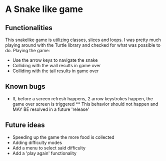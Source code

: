 # A Snake like game

## Functionalities

This snakelike game is utilizing classes, slices and loops. I was pretty much playing around with the Turtle library
and checked for what was possible to do.
Playing the game:

* Use the arrow keys to navigate the snake
* Colliding with the wall results in game over
* Colliding with the tail results in game over

## Known bugs

* If, before a screen refresh happens, 2 arrow keystrokes happen, the game over screen is triggered
** This behavior should not happen and MAY BE resolved in a future 'release'

## Future ideas

* Speeding up the game the more food is collected
* Adding difficulty modes
* Add a menu to select said difficulty
* Add a 'play again' functionality
